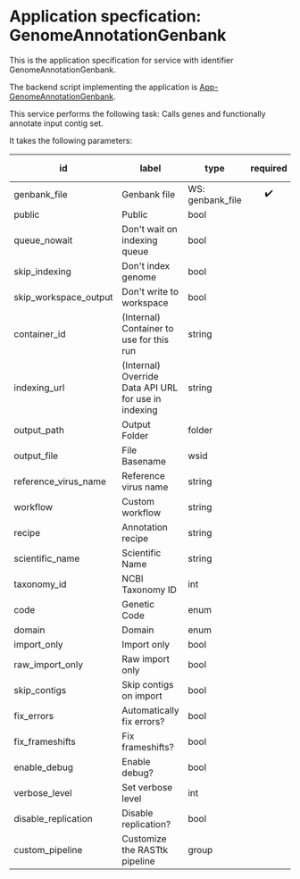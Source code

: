 
# Application specfication: GenomeAnnotationGenbank

This is the application specification for service with identifier GenomeAnnotationGenbank.

The backend script implementing the application is [App-GenomeAnnotationGenbank](service-scripts/App-GenomeAnnotationGenbank.pm).

This service performs the following task:   Calls genes and functionally annotate input contig set.

It takes the following parameters:

| id | label | type | required | default value |
| -- | ----- | ---- | :------: | ------------ |
| genbank_file | Genbank file | WS: genbank_file  | :heavy_check_mark: |  |
| public | Public | bool  |  | 0 |
| queue_nowait | Don't wait on indexing queue | bool  |  | 0 |
| skip_indexing | Don't index genome | bool  |  | 0 |
| skip_workspace_output | Don't write to workspace | bool  |  | 0 |
| container_id | (Internal) Container to use for this run | string  |  |  |
| indexing_url | (Internal) Override Data API URL for use in indexing | string  |  |  |
| output_path | Output Folder | folder  |  |  |
| output_file | File Basename | wsid  |  |  |
| reference_virus_name | Reference virus name | string  |  |  |
| workflow | Custom workflow | string  |  |  |
| recipe | Annotation recipe | string  |  |  |
| scientific_name | Scientific Name | string  |  |  |
| taxonomy_id | NCBI Taxonomy ID | int  |  |  |
| code | Genetic Code | enum  |  |  |
| domain | Domain | enum  |  | Bacteria |
| import_only | Import only | bool  |  |  |
| raw_import_only | Raw import only | bool  |  |  |
| skip_contigs | Skip contigs on import | bool  |  |  |
| fix_errors | Automatically fix errors? | bool  |  |  |
| fix_frameshifts | Fix frameshifts? | bool  |  |  |
| enable_debug | Enable debug? | bool  |  |  |
| verbose_level | Set verbose level | int  |  |  |
| disable_replication | Disable replication? | bool  |  |  |
| custom_pipeline | Customize the RASTtk pipeline | group  |  |  |

